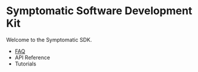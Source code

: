 # Symptomatic Software Development Kit  

Welcome to the Symptomatic SDK.

- [FAQ](https://github.com/symptomatic/software-development-kit/blob/master/faq.md)  
- API Reference  
- Tutorials  

